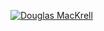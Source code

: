 [![Douglas MacKrell](https://www.douglasmackrell.com/Doug-Portfolio-Social.png)](https://dougmackrell.com)